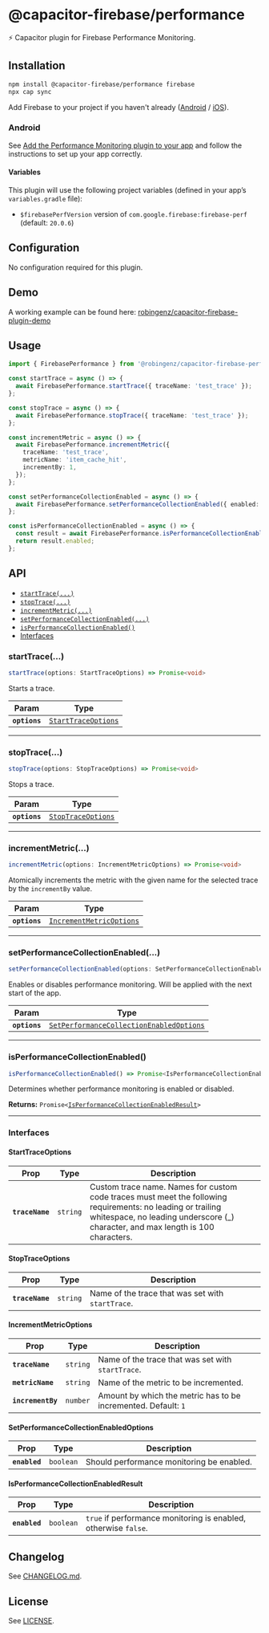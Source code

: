 # @capacitor-firebase/performance

⚡️ Capacitor plugin for Firebase Performance Monitoring.

## Installation

```bash
npm install @capacitor-firebase/performance firebase
npx cap sync
```

Add Firebase to your project if you haven't already ([Android](https://firebase.google.com/docs/android/setup) / [iOS](https://firebase.google.com/docs/ios/setup)).

### Android

See [Add the Performance Monitoring plugin to your app](https://firebase.google.com/docs/perf-mon/get-started-android#add-perfmon-plugin) and follow the instructions to set up your app correctly.

#### Variables

This plugin will use the following project variables (defined in your app’s `variables.gradle` file):

- `$firebasePerfVersion` version of `com.google.firebase:firebase-perf` (default: `20.0.6`)

## Configuration

No configuration required for this plugin.

## Demo

A working example can be found here: [robingenz/capacitor-firebase-plugin-demo](https://github.com/robingenz/capacitor-firebase-plugin-demo)

## Usage

```typescript
import { FirebasePerformance } from '@robingenz/capacitor-firebase-performance';

const startTrace = async () => {
  await FirebasePerformance.startTrace({ traceName: 'test_trace' });
};

const stopTrace = async () => {
  await FirebasePerformance.stopTrace({ traceName: 'test_trace' });
};

const incrementMetric = async () => {
  await FirebasePerformance.incrementMetric({
    traceName: 'test_trace',
    metricName: 'item_cache_hit',
    incrementBy: 1,
  });
};

const setPerformanceCollectionEnabled = async () => {
  await FirebasePerformance.setPerformanceCollectionEnabled({ enabled: true });
};

const isPerformanceCollectionEnabled = async () => {
  const result = await FirebasePerformance.isPerformanceCollectionEnabled();
  return result.enabled;
};
```

## API

<docgen-index>

* [`startTrace(...)`](#starttrace)
* [`stopTrace(...)`](#stoptrace)
* [`incrementMetric(...)`](#incrementmetric)
* [`setPerformanceCollectionEnabled(...)`](#setperformancecollectionenabled)
* [`isPerformanceCollectionEnabled()`](#isperformancecollectionenabled)
* [Interfaces](#interfaces)

</docgen-index>

<docgen-api>
<!--Update the source file JSDoc comments and rerun docgen to update the docs below-->

### startTrace(...)

```typescript
startTrace(options: StartTraceOptions) => Promise<void>
```

Starts a trace.

| Param         | Type                                                            |
| ------------- | --------------------------------------------------------------- |
| **`options`** | <code><a href="#starttraceoptions">StartTraceOptions</a></code> |

--------------------


### stopTrace(...)

```typescript
stopTrace(options: StopTraceOptions) => Promise<void>
```

Stops a trace.

| Param         | Type                                                          |
| ------------- | ------------------------------------------------------------- |
| **`options`** | <code><a href="#stoptraceoptions">StopTraceOptions</a></code> |

--------------------


### incrementMetric(...)

```typescript
incrementMetric(options: IncrementMetricOptions) => Promise<void>
```

Atomically increments the metric with the given name for the selected trace by the `incrementBy` value.

| Param         | Type                                                                      |
| ------------- | ------------------------------------------------------------------------- |
| **`options`** | <code><a href="#incrementmetricoptions">IncrementMetricOptions</a></code> |

--------------------


### setPerformanceCollectionEnabled(...)

```typescript
setPerformanceCollectionEnabled(options: SetPerformanceCollectionEnabledOptions) => Promise<void>
```

Enables or disables performance monitoring.
Will be applied with the next start of the app.

| Param         | Type                                                                                                      |
| ------------- | --------------------------------------------------------------------------------------------------------- |
| **`options`** | <code><a href="#setperformancecollectionenabledoptions">SetPerformanceCollectionEnabledOptions</a></code> |

--------------------


### isPerformanceCollectionEnabled()

```typescript
isPerformanceCollectionEnabled() => Promise<IsPerformanceCollectionEnabledResult>
```

Determines whether performance monitoring is enabled or disabled.

**Returns:** <code>Promise&lt;<a href="#isperformancecollectionenabledresult">IsPerformanceCollectionEnabledResult</a>&gt;</code>

--------------------


### Interfaces


#### StartTraceOptions

| Prop            | Type                | Description                                                                                                                                                                                     |
| --------------- | ------------------- | ----------------------------------------------------------------------------------------------------------------------------------------------------------------------------------------------- |
| **`traceName`** | <code>string</code> | Custom trace name. Names for custom code traces must meet the following requirements: no leading or trailing whitespace, no leading underscore (_) character, and max length is 100 characters. |


#### StopTraceOptions

| Prop            | Type                | Description                                       |
| --------------- | ------------------- | ------------------------------------------------- |
| **`traceName`** | <code>string</code> | Name of the trace that was set with `startTrace`. |


#### IncrementMetricOptions

| Prop              | Type                | Description                                                    |
| ----------------- | ------------------- | -------------------------------------------------------------- |
| **`traceName`**   | <code>string</code> | Name of the trace that was set with `startTrace`.              |
| **`metricName`**  | <code>string</code> | Name of the metric to be incremented.                          |
| **`incrementBy`** | <code>number</code> | Amount by which the metric has to be incremented. Default: `1` |


#### SetPerformanceCollectionEnabledOptions

| Prop          | Type                 | Description                               |
| ------------- | -------------------- | ----------------------------------------- |
| **`enabled`** | <code>boolean</code> | Should performance monitoring be enabled. |


#### IsPerformanceCollectionEnabledResult

| Prop          | Type                 | Description                                                     |
| ------------- | -------------------- | --------------------------------------------------------------- |
| **`enabled`** | <code>boolean</code> | `true` if performance monitoring is enabled, otherwise `false`. |

</docgen-api>

## Changelog

See [CHANGELOG.md](./CHANGELOG.md).

## License

See [LICENSE](./LICENSE).
